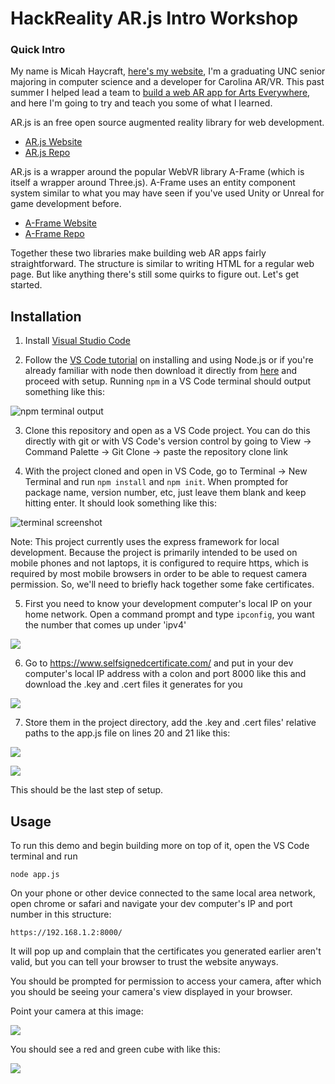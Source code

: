 # HackReality AR.js Intro Workshop

### Quick Intro
My name is Micah Haycraft, [here's my website](https://mhaycraft.dev/), I'm a graduating UNC senior majoring in computer science and a developer for Carolina AR/VR. This past summer I helped lead a team to [build a web AR app for Arts Everywhere](https://artseverywhere.unc.edu/art-walk-on-franklin/), and here I'm going to try and teach you some of what I learned.

AR.js is an free open source augmented reality library for web development. 

- [AR.js Website](https://ar-js-org.github.io/AR.js-Docs/)
- [AR.js Repo](https://github.com/AR-js-org/AR.js)

AR.js is a wrapper around the popular WebVR library A-Frame (which is itself a wrapper around Three.js). A-Frame uses an entity component system similar to what you may have seen if you've used Unity or Unreal for game development before.

- [A-Frame Website](https://aframe.io/)
- [A-Frame Repo](https://github.com/aframevr/aframe)

Together these two libraries make building web AR apps fairly straightforward. The structure is similar to writing HTML for a regular web page. But like anything there's still some quirks to figure out. Let's get started.

## Installation


1) Install [Visual Studio Code](https://code.visualstudio.com/docs/setup/setup-overview)

2) Follow the [VS Code tutorial](https://code.visualstudio.com/docs/nodejs/nodejs-tutorial) on installing and using Node.js or if you're already familiar with node then download it directly from [here](https://nodejs.org/en/download/) and proceed with setup. Running ```npm``` in a VS Code terminal should output something like this: 

![npm terminal output](https://i.imgur.com/7xg9Ztl.png)

3) Clone this repository and open as a VS Code project. You can do this directly with git or with VS Code's version control by going to View -> Command Palette -> Git Clone -> paste the repository clone link

4) With the project cloned and open in VS Code, go to Terminal -> New Terminal and run ```npm install``` and ```npm init```. When prompted for package name, version number, etc, just leave them blank and keep hitting enter. It should look something like this: 

![terminal screenshot](https://i.imgur.com/fxvAzfW.png)

Note: This project currently uses the express framework for local development. Because the project is primarily intended to be used on mobile phones and not laptops, it is configured to require https, which is required by most mobile browsers in order to be able to request camera permission. So, we'll need to briefly hack together some fake certificates.

5) First you need to know your development computer's local IP on your home network. Open a command prompt and type ```ipconfig```, you want the number that comes up under 'ipv4' 

![](https://i.imgur.com/pBylBm6.png)

6) Go to https://www.selfsignedcertificate.com/ and put in your dev computer's local IP address with a colon and port 8000 like this and download the .key and .cert files it generates for you 

![](https://i.imgur.com/6P99jv2.png)

7)  Store them in the project directory, add the .key and .cert files' relative paths to the app.js file on lines 20 and 21 like this: 

![](https://i.imgur.com/O87kbJe.png)

![](https://i.imgur.com/hgphSZ2.png)

This should be the last step of setup.

## Usage

To run this demo and begin building more on top of it, open the VS Code terminal and run 

```node app.js```

On your phone or other device connected to the same local area network, open chrome or safari and navigate your dev computer's IP and port number in this structure:

 ```https://192.168.1.2:8000/``` 

It will pop up and complain that the certificates you generated earlier aren't valid, but you can tell your browser to trust the website anyways.

You should be prompted for permission to access your camera, after which you should be seeing your camera's view displayed in your browser.

Point your camera at this image:

![](https://github.com/MEECAH/MEECAH.github.io/blob/master/hiro_and_kanji.png?raw=true)

You should see a red and green cube with like this:

![](https://i.imgur.com/zJSFGJZ.png)







